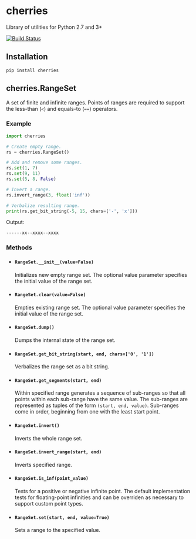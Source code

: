 # cherries

Library of utilities for Python 2.7 and 3+

[![Build Status](https://travis-ci.org/kosarev/cherries.svg?branch=master)](https://travis-ci.org/kosarev/cherries)

## Installation

```shell
pip install cherries
```


## cherries.RangeSet

A set of finite and infinite ranges.
Points of ranges are required to support the less-than (`<`) and
equals-to (`==`) operators.


### Example

```python
import cherries

# Create empty range.
rs = cherries.RangeSet()

# Add and remove some ranges.
rs.set(1, 7)
rs.set(9, 11)
rs.set(5, 8, False)

# Invert a range.
rs.invert_range(3, float('inf'))

# Verbalize resulting range.
print(rs.get_bit_string(-5, 15, chars=['-', 'x']))
```

Output:

```
------xx--xxxx--xxxx
```

### Methods

* #### `RangeSet.__init__(value=False)`

  Initializes new empty range set.
  The optional value parameter specifies the initial value of the
  range set.


* #### `RangeSet.clear(value=False)`

  Empties existing range set.
  The optional value parameter specifies the initial value of the
  range set.


* #### `RangeSet.dump()`

  Dumps the internal state of the range set.


* #### `RangeSet.get_bit_string(start, end, chars=['0', '1'])`

  Verbalizes the range set as a bit string.


* #### `RangeSet.get_segments(start, end)`

  Within specified range generates a sequence of sub-ranges so
  that all points within each sub-range have the same value.
  The sub-ranges are represented as tuples of the form
  `(start, end, value)`.
  Sub-ranges come in order, beginning from one with the least
  start point.


* #### `RangeSet.invert()`

  Inverts the whole range set.


* #### `RangeSet.invert_range(start, end)`

  Inverts specified range.


* #### `RangeSet.is_inf(point_value)`

  Tests for a positive or negative infinite point.
  The default implementation tests for floating-point infinities
  and can be overriden as necessary to support custom point
  types.


* #### `RangeSet.set(start, end, value=True)`

  Sets a range to the specified value.
